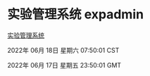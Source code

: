 # 实验管理系统 expadmin
[实验管理系统](http://59.174.8.33:56808/expadmin-782313d2-e1b1-4ea7-932e-3a55e6a1a4d0/)

2022年 06月 18日 星期六 07:50:01 CST

2022年 06月 17日 星期五 23:50:01 GMT
